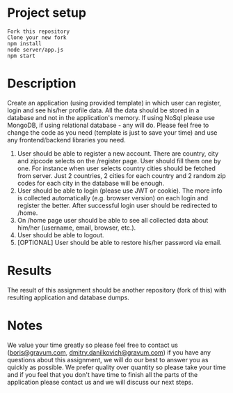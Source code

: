 # Project setup
```
Fork this repository
Clone your new fork
npm install
node server/app.js
npm start
```

# Description

Create an application (using provided template) in which user can 
register, login and see his/her profile data.
All the data should be stored in a database and not in the application's 
memory. If using NoSql please use MongoDB, if using relational 
database - any will do.
Please feel free to change the code as you need 
(template is just to save your time) and use any frontend/backend
libraries you need. 

1. User should be able to register a new account. There are country, 
city and zipcode selects on the /register page. User should fill them 
one by one. For instance when user selects country cities should be 
fetched from server. Just 2 countries, 2 cities for each country 
and 2 random zip codes for each city in the database will be enough.
2. User should be able to login (please use JWT or cookie).
The more info is collected automatically (e.g. browser version) on each 
login and register the better.
After successful login user should be redirected to /home.
3. On /home page user should be able to see all collected data about 
him/her (username, email, browser, etc.).
4. User should be able to logout.
5. [OPTIONAL] User should be able to restore his/her password via email.

# Results
The result of this assignment should be another repository (fork of 
this) with resulting application and database dumps.

# Notes
We value your time greatly so please feel free to contact us 
(boris@gravum.com, dmitry.danilkovich@gravum.com) if you have
 any questions about this assignment, we will do our best to answer you 
 as quickly as possible. We prefer quality over quantity so please take 
 your time and if you feel that you don't have time to finish all the 
 parts of the application please contact us and we will discuss our next
 steps.
